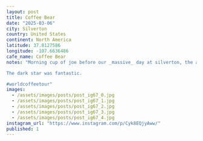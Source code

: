 ```yaml
---
layout: post
title: Coffee Bear
date: "2025-03-06"
city: Silverton
country: United States
continent: North America
latitude: 37.8127586
longitude: -107.6636486
cafe_name: Coffee Bear
notes: "Morning cup of joe before our _massive_ day at silverton, the adorable @coffeebearsilverton, everyone on our day recognized @sarahkaysmithâs breakfast burrito. 

The dark star was fantastic.

#worldcoffeetour"
images:
  - /assets/images/posts/post_ig67_0.jpg
  - /assets/images/posts/post_ig67_1.jpg
  - /assets/images/posts/post_ig67_2.jpg
  - /assets/images/posts/post_ig67_3.jpg
  - /assets/images/posts/post_ig67_4.jpg
instagram_url: "https://www.instagram.com/p/Cyk8EQjyAww/"
published: 1
---
```

